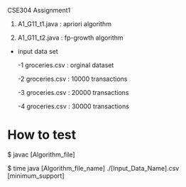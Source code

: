 CSE304 Assignment1

1. A1_G11_t1.java : apriori algorithm


2. A1_G11_t2.java : fp-growth algorithm


+ input data set

  
  -1 groceries.csv : orginal dataset


  -2 groceries.csv : 10000 transactions


  -3 groceries.csv : 20000 transactions


  -4 groceries.csv : 30000 transactions



# How to test

$ javac [Algorithm_file]


$ time java [Algorithm_file_name] ./[Input_Data_Name].csv [minimum_support]
